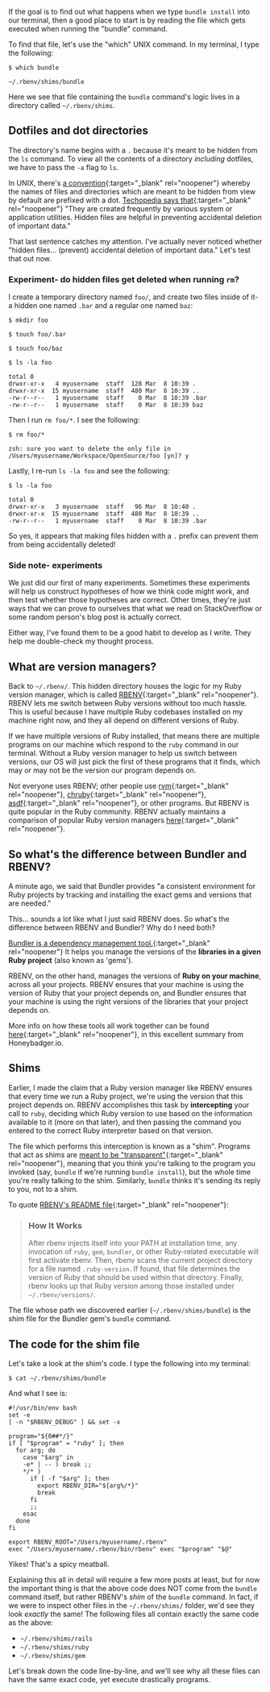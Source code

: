 If the goal is to find out what happens when we type `bundle install` into our terminal, then a good place to start is by reading the file which gets executed when running the "bundle" command.

To find that file, let's use the "which" UNIX command. In my terminal, I type the following:

```
$ which bundle

~/.rbenv/shims/bundle
```

Here we see that file containing the `bundle` command's logic lives in a directory called `~/.rbenv/shims`.

## Dotfiles and dot directories

The directory's name begins with a `.` because it's meant to be hidden from the `ls` command.  To view all the contents of a directory *including* dotfiles, we have to pass the `-a` flag to `ls`.

In UNIX, there's [a convention](https://web.archive.org/web/20230312191736/https://en.wikipedia.org/wiki/Hidden_file_and_hidden_directory){:target="_blank" rel="noopener"} whereby the names of files and directories which are meant to be hidden from view by default are prefixed with a dot.  [Techopedia says that](https://web.archive.org/web/20220926030915/https://www.techopedia.com/definition/1837/hidden-file){:target="_blank" rel="noopener"} "They are created frequently by various system or application utilities. Hidden files are helpful in preventing accidental deletion of important data."

That last sentence catches my attention.  I've actually never noticed whether "hidden files... (prevent) accidental deletion of important data."  Let's test that out now.

### Experiment- do hidden files get deleted when running `rm`?

I create a temporary directory named `foo/`, and create two files inside of it- a hidden one named `.bar` and a regular one named `baz`:

```
$ mkdir foo

$ touch foo/.bar

$ touch foo/baz

$ ls -la foo

total 0
drwxr-xr-x   4 myusername  staff  128 Mar  8 10:39 .
drwxr-xr-x  15 myusername  staff  480 Mar  8 10:39 ..
-rw-r--r--   1 myusername  staff    0 Mar  8 10:39 .bar
-rw-r--r--   1 myusername  staff    0 Mar  8 10:39 baz
```

Then I run `rm foo/*`.  I see the following:

```
$ rm foo/*

zsh: sure you want to delete the only file in /Users/myusername/Workspace/OpenSource/foo [yn]? y
```

Lastly, I re-run `ls -la foo` and see the following:

```
$ ls -la foo

total 0
drwxr-xr-x   3 myusername  staff   96 Mar  8 10:40 .
drwxr-xr-x  15 myusername  staff  480 Mar  8 10:39 ..
-rw-r--r--   1 myusername  staff    0 Mar  8 10:39 .bar
```

So yes, it appears that making files hidden with a `.` prefix can prevent them from being accidentally deleted!

### Side note- experiments

We just did our first of many experiments.  Sometimes these experiments will help us construct hypotheses of how we think code might work, and then test whether those hypotheses are correct.  Other times, they're just ways that we can prove to ourselves that what we read on StackOverflow or some random person's blog post is actually correct.

Either way, I've found them to be a good habit to develop as I write.  They help me double-check my thought process.

## What are version managers?

Back to  `~/.rbenv/`.  This hidden directory houses the logic for my Ruby version manager, which is called [RBENV](https://github.com/rbenv/rbenv){:target="_blank" rel="noopener"}.  RBENV lets me switch between Ruby versions without too much hassle.  This is useful because I have multiple Ruby codebases installed on my machine right now, and they all depend on different versions of Ruby.

If we have multiple versions of Ruby installed, that means there are multiple programs on our machine which respond to the `ruby` command in our terminal.  Without a Ruby version manager to help us switch between versions, our OS will just pick the first of these programs that it finds, which may or may not be the version our program depends on.

Not everyone uses RBENV; other people use [rvm](https://rvm.io/){:target="_blank" rel="noopener"}, [chruby](https://github.com/postmodern/chruby){:target="_blank" rel="noopener"}, [asdf](https://asdf-vm.com/){:target="_blank" rel="noopener"}, or other programs.  But RBENV is quite popular in the Ruby community.  RBENV actually maintains a comparison of popular Ruby version managers [here](https://github.com/rbenv/rbenv/wiki/Comparison-of-version-managers){:target="_blank" rel="noopener"}.

## So what's the difference between Bundler and RBENV?

A minute ago, we said that Bundler provides "a consistent environment for Ruby projects by tracking and installing the exact gems and versions that are needed."

This... sounds a lot like what I just said RBENV does.  So what's the difference between RBENV and Bundler?  Why do I need both?

[Bundler is a dependency management tool.](https://web.archive.org/web/20220911152613/https://www.rubyguides.com/2018/09/ruby-gems-gemfiles-bundler/){:target="_blank" rel="noopener"}  It helps you manage the versions of the **libraries in a given Ruby project** (also known as 'gems').

RBENV, on the other hand, manages the versions of **Ruby on your machine**, across all your projects.  RBENV ensures that your machine is using the version of Ruby that your project depends on, and Bundler ensures that your machine is using the right versions of the libraries that your project depends on.

More info on how these tools all work together can be found [here](https://web.archive.org/web/20221210084104/https://www.honeybadger.io/blog/rbenv-rubygems-bundler-path/){:target="_blank" rel="noopener"}, in this excellent summary from Honeybadger.io.

## Shims

Earlier, I made the claim that a Ruby version manager like RBENV ensures that every time we run a Ruby project, we're using the version that this project depends on.  RBENV accomplishes this task by **intercepting** your call to `ruby`, deciding which Ruby version to use based on the information available to it (more on that later), and then passing the command you entered to the correct Ruby interpreter based on that version.

The file which performs this interception is known as a "shim".  Programs that act as shims are [meant to be "transparent"](https://stackoverflow.com/questions/2116142/what-is-a-shim){:target="_blank" rel="noopener"}, meaning that you think you're talking to the program you invoked (say, `bundle` if we're running `bundle install`), but the whole time you're really talking to the shim.  Similarly, `bundle` thinks it's sending its reply to you, not to a shim.

To quote [RBENV's README file](https://web.archive.org/web/20230405065304/https://github.com/rbenv/rbenv#how-it-works){:target="_blank" rel="noopener"}:

> ### How It Works
>
> After rbenv injects itself into your PATH at installation time, any invocation of `ruby`, `gem`, `bundler`, or other Ruby-related executable will first activate rbenv. Then, rbenv scans the current project directory for a file named `.ruby-version`. If found, that file determines the version of Ruby that should be used within that directory. Finally, rbenv looks up that Ruby version among those installed under `~/.rbenv/versions/`.

The file whose path we discovered earlier (`~/.rbenv/shims/bundle`) is the shim file for the Bundler gem's `bundle` command.

## The code for the shim file

Let's take a look at the shim's code.  I type the following into my terminal:

```
$ cat ~/.rbenv/shims/bundle
```

And what I see is:

```
#!/usr/bin/env bash
set -e
[ -n "$RBENV_DEBUG" ] && set -x

program="${0##*/}"
if [ "$program" = "ruby" ]; then
  for arg; do
    case "$arg" in
    -e* | -- ) break ;;
    */* )
      if [ -f "$arg" ]; then
        export RBENV_DIR="${arg%/*}"
        break
      fi
      ;;
    esac
  done
fi

export RBENV_ROOT="/Users/myusername/.rbenv"
exec "/Users/myusername/.rbenv/bin/rbenv" exec "$program" "$@"
```

Yikes!  That's a spicy meatball.

Explaining this all in detail will require a few more posts at least, but for now the important thing is that the above code does NOT come from the `bundle` command itself, but rather RBENV's *shim* of the `bundle` command.  In fact, if we were to inspect other files in the `~/.rbenv/shims/` folder, we'd see they look *exactly* the same!  The following files all contain exactly the same code as the above:

 - `~/.rbenv/shims/rails`
 - `~/.rbenv/shims/ruby`
 - `~/.rbenv/shims/gem`

Let's break down the code line-by-line, and we'll see why all these files can have the same exact code, yet execute drastically programs.
